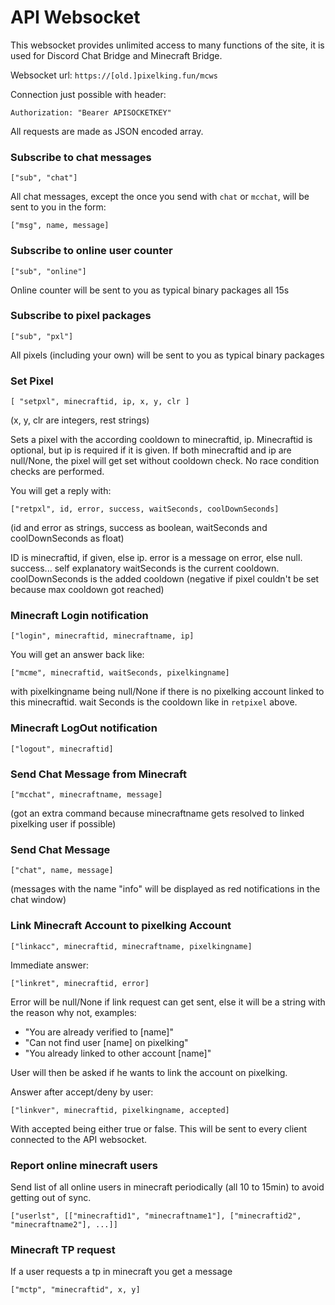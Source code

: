 # API Websocket

This websocket provides unlimited access to many functions of the site, it is used for Discord Chat Bridge and Minecraft Bridge.

Websocket url:
`https://[old.]pixelking.fun/mcws`

Connection just possible with header:

```
Authorization: "Bearer APISOCKETKEY"
```

All requests are made as JSON encoded array.
### Subscribe to chat messages
```["sub", "chat"]```

All chat messages, except the once you send with `chat` or `mcchat`, will be sent to you in the form:

```["msg", name, message]```
### Subscribe to online user counter
```["sub", "online"]```

Online counter will be sent to you as typical binary packages all 15s
### Subscribe to pixel packages
```["sub", "pxl"]```

All pixels (including your own) will be sent to you as typical binary packages
### Set Pixel

```[ "setpxl", minecraftid, ip, x, y, clr ]```

(x, y, clr are integers, rest strings)

Sets a pixel with the according cooldown to minecraftid, ip. Minecraftid is optional, but ip is required if it is given. If both minecraftid and ip are null/None, the pixel will get set without cooldown check. No race condition checks are performed.

You will get a reply with:

```["retpxl", id, error, success, waitSeconds, coolDownSeconds]```

(id and error as strings, success as boolean, waitSeconds and coolDownSeconds as float)

ID is minecraftid, if given, else ip. 
error is a message on error, else null.
success... self explanatory 
waitSeconds is the current cooldown. 
coolDownSeconds is the added cooldown (negative if pixel couldn't be set because max cooldown got reached)
### Minecraft Login notification
```["login", minecraftid, minecraftname, ip]```

You will get an answer back like:

```["mcme", minecraftid, waitSeconds, pixelkingname]```

with pixelkingname being null/None if there is no pixelking account linked to this minecraftid.
wait Seconds is the cooldown like in `retpixel` above.
### Minecraft LogOut notification
```["logout", minecraftid]```
### Send Chat Message from Minecraft
```["mcchat", minecraftname, message]```

(got an extra command because minecraftname gets resolved to linked pixelking user if possible)
### Send Chat Message
```["chat", name, message]```

(messages with the name "info" will be displayed as red notifications in the chat window)
### Link Minecraft Account to pixelking Account
```["linkacc", minecraftid, minecraftname, pixelkingname]```

Immediate answer:

```["linkret", minecraftid, error]```

Error will be null/None if link request can get sent, else it will be a string with the reason why not, examples:

- "You are already verified to [name]"
- "Can not find user [name] on pixelking"
- "You already linked to other account [name]"

User will then be asked if he wants to link the account on pixelking.

Answer after accept/deny by user:

```["linkver", minecraftid, pixelkingname, accepted]```

With accepted being either true or false. This will be sent to every client connected to the API websocket.
### Report online minecraft users
Send list of all online users in minecraft periodically (all 10 to 15min) to avoid getting out of sync.

```["userlst", [["minecraftid1", "minecraftname1"], ["minecraftid2", "minecraftname2"], ...]]```
### Minecraft TP request

If a user requests a tp in minecraft you get a message

```["mctp", "minecraftid", x, y]```
